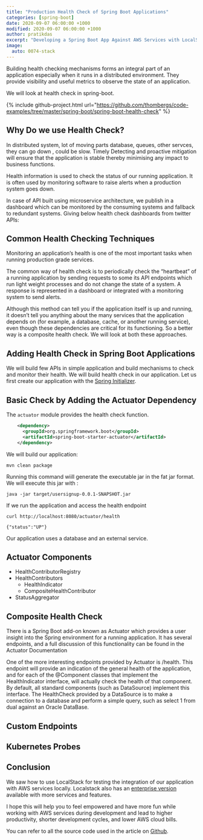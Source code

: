 ```yaml
---
title: "Production Health Check of Spring Boot Applications"
categories: [spring-boot]
date: 2020-09-07 06:00:00 +1000
modified: 2020-09-07 06:00:00 +1000
author: pratikdas
excerpt: "Developing a Spring Boot App Against AWS Services with LocalStack"
image:
  auto: 0074-stack
---
```

Building health checking mechanisms forms an integral part of an application especially when it runs in a distributed environment. They provide visibility and useful metrics to observe the state of an application. 



We will look at health check in spring-boot.

{% include github-project.html url="https://github.com/thombergs/code-examples/tree/master/spring-boot/spring-boot-health-check" %}

## Why Do we use Health Check?
In distributed system, lot of moving parts database, queues, other servces, they can go down , could be slow. Timely Detecting and proactive mitigation will ensure that the application is stable thereby minimising any impact to business functions.

Health information is used to check the status of our running application. It is often used by monitoring software to raise alerts when a production system goes down.

In case of API built using microservice architecture, we publish in a dashboard which can be monitored by the consuming systems and fallback to redundant systems. Giving below health check dashboards from twitter APIs:

## Common Health Checking Techniques
Monitoring an application’s health is one of the most important tasks when running production grade services.

The common way of health check is to periodically check the “heartbeat” of a running application by sending requests to some its API endpoints which run light weight processes and do not change the state of a system. A response is represented in a dashboard or integrated with a monitoring system to send alerts.

Although this method can tell you if the application itself is up and running, it doesn’t tell you anything about the many services that the application depends on (for example, a database, cache, or another running service), even though these dependencies are critical for its functioning. So a better way is a composite health check. We will look at both these approaches.


## Adding Health Check in Spring Boot Applications
We will build few APIs in simple application and build mechanisms to check and monitor their health.
We will build health check in our application. Let us first create our application with the [Spring Initializer](https://start.spring.io/#!type=maven-project&language=java&platformVersion=2.3.3.RELEASE&packaging=jar&jvmVersion=11&groupId=io.pratik.healthcheck&artifactId=usersignup&name=usersignup&description=Demo%20project%20for%20Spring%20Boot%20Health%20Check&packageName=io.pratik.healthcheck.usersignup&dependencies=web,actuator,webflux). 

## Basic Check by Adding the Actuator Dependency

The `actuator` module provides the health check function. 

```xml
    <dependency>
      <groupId>org.springframework.boot</groupId>
      <artifactId>spring-boot-starter-actuator</artifactId>
    </dependency>
```
We will build our application:
```shell
mvn clean package
```
Running this command wiill generate the executable jar in the fat jar format. We will execute this jar with :

```shell
java -jar target/usersignup-0.0.1-SNAPSHOT.jar
```
If we run the application and access the health endpoint
```shell
curl http://localhost:8080/actuator/health
```

```shell
{"status":"UP"}
```
Our application uses a database and an external service.

## Actuator Components

- HealthContributorRegistry
- HealthContributors
  - HealthIndicator
  - CompositeHealthContributor
- StatusAggregator  

## Composite Health Check 
There is a Spring Boot add-on known as Actuator which provides a user insight into the Spring environment for a running application. It has several endpoints, and a full discussion of this functionality can be found in the Actuator Documentation

One of the more interesting endpoints provided by Actuator is /health. This endpoint will provide an indication of the general health of the application, and for each of the @Component classes that implement the HealthIndicator interface, will actually check the health of that component. By default, all standard components (such as DataSource) implement this interface. The HealthCheck provided by a DataSource is to make a connection to a database and perform a simple query, such as select 1 from dual against an Oracle DataBase.


## Custom Endpoints


## Kubernetes Probes


## Conclusion

We saw how to use LocalStack for testing the integration of our application with AWS services locally. Localstack also has an [enterprise version](https://localstack.cloud/#pricing) available with more services and features. 

I hope this will help you to feel empowered and have more fun while working with AWS services during development and lead to higher productivity, shorter development cycles, and lower AWS cloud bills.

You can refer to all the source code used in the article on [Github](https://github.com/thombergs/code-examples/tree/master/spring-boot/spring-boot-health-check).